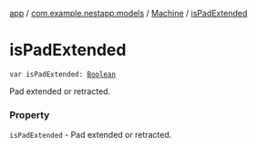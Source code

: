 [app](../../index.md) / [com.example.nestapp.models](../index.md) / [Machine](index.md) / [isPadExtended](./is-pad-extended.md)

# isPadExtended

`var isPadExtended: `[`Boolean`](https://kotlinlang.org/api/latest/jvm/stdlib/kotlin/-boolean/index.html)

Pad extended or retracted.

### Property

`isPadExtended` - Pad extended or retracted.
